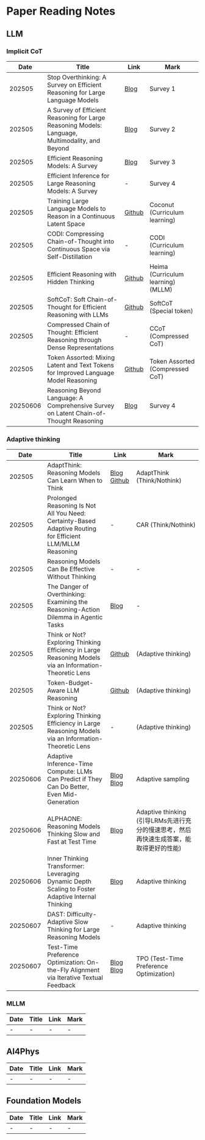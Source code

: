# Paper Reading Notes

## LLM

### Implicit CoT

| Date | Title | Link | Mark |
| ---- | ----- | ---- | ---- |
| 202505 | Stop Overthinking: A Survey on Efficient Reasoning for Large Language Models | [Blog](https://zhuanlan.zhihu.com/p/1888902868641244612) | Survey 1 |
| 202505 | A Survey of Efficient Reasoning for Large Reasoning Models: Language, Multimodality, and Beyond | [Blog](https://blog.csdn.net/yul1024/article/details/147125726) | Survey 2 |
| 202505 | Efficient Reasoning Models: A Survey | [Blog](https://zhuanlan.zhihu.com/p/1895887731894228718) | Survey 3 |
| 202505 | Efficient Inference for Large Reasoning Models: A Survey | - | Survey 4 |
| 202505 | Training Large Language Models to Reason in a Continuous Latent Space | [Github](https://github.com/facebookresearch/coconut) | Coconut (Curriculum learning) |
| 202505 | CODI: Compressing Chain-of-Thought into Continuous Space via Self-Distillation | - | CODI (Curriculum learning) |
| 202505 | Efficient Reasoning with Hidden Thinking | [Github](https://github.com/shawnricecake/Heima) | Heima (Curriculum learning) (MLLM) |
| 202505 | SoftCoT: Soft Chain-of-Thought for Efficient Reasoning with LLMs | [Github](https://github.com/xuyige/SoftCoT) | SoftCoT (Special token) |
| 202505 | Compressed Chain of Thought: Efficient Reasoning through Dense Representations | - | CCoT (Compressed CoT) |
| 202505 | Token Assorted: Mixing Latent and Text Tokens for Improved Language Model Reasoning | [Github](https://github.com/lblankl/Token-Assorted) | Token Assorted (Compressed CoT) |
| 20250606 | Reasoning Beyond Language: A Comprehensive Survey on Latent Chain-of-Thought Reasoning | [Blog](https://mp.weixin.qq.com/s/jZ3bmuHpg4_XTmsW-S0jBA) | Survey 4 |




### Adaptive thinking

| Date | Title | Link | Mark |
| ---- | ----- | ---- | ---- |
| 202505 | AdaptThink: Reasoning Models Can Learn When to Think | [Blog](https://zhuanlan.zhihu.com/p/1909543282897313853) [Github](https://github.com/THU-KEG/AdaptThink) | AdaptThink (Think/Nothink) |
| 202505 | Prolonged Reasoning Is Not All You Need: Certainty-Based Adaptive Routing for Efficient LLM/MLLM Reasoning | - | CAR (Think/Nothink) |
| 202505 | Reasoning Models Can Be Effective Without Thinking | - | - |
| 202505 | The Danger of Overthinking: Examining the Reasoning-Action Dilemma in Agentic Tasks | [Blog](https://www.linkresearcher.com/theses/21271ce1-d44f-4fc3-a0a0-1899d51829e5) | - |
| 202505 | Think or Not? Exploring Thinking Efficiency in Large Reasoning Models via an Information-Theoretic Lens | [Github](https://github.com/chicosirius/think-or-not) | (Adaptive thinking) |
| 202505 | Token-Budget-Aware LLM Reasoning | [Github](https://github.com/GeniusHTX/TALE) | (Adaptive thinking) |
| 202505 | Think or Not? Exploring Thinking Efficiency in Large Reasoning Models via an Information-Theoretic Lens | - | (Adaptive thinking) |
| 20250606 | Adaptive Inference-Time Compute: LLMs Can Predict if They Can Do Better, Even Mid-Generation | [Blog](https://www.themoonlight.io/zh/review/adaptive-inference-time-compute-llms-can-predict-if-they-can-do-better-even-mid-generation) [Blog](https://blog.csdn.net/weixin_46739757/article/details/142925403) | Adaptive sampling |
| 20250606 | ALPHAONE: Reasoning Models Thinking Slow and Fast at Test Time | [Blog](https://mp.weixin.qq.com/s/EIJHZ9yPlDrR3DVlT2pgYg) | Adaptive thinking (引导LRMs先进行充分的慢速思考，然后再快速生成答案，能取得更好的性能) |
| 20250606 | Inner Thinking Transformer: Leveraging Dynamic Depth Scaling to Foster Adaptive Internal Thinking | [Blog](https://blog.csdn.net/weixin_46739757/article/details/145908557) | Adaptive thinking |
| 20250607 | DAST: Difficulty-Adaptive Slow Thinking for Large Reasoning Models | - | Adaptive thinking |
| 20250607 | Test-Time Preference Optimization: On-the-Fly Alignment via Iterative Textual Feedback | [Blog](https://mp.weixin.qq.com/s/hi1jXnNS3mASJUd8FxLCdA) [Blog](https://zhuanlan.zhihu.com/p/24597691981) | TPO (Test-Time Preference Optimization) |









### MLLM

| Date | Title | Link | Mark |
| ---- | ----- | ---- | ---- |
| -    | -     | -    | -    |




## AI4Phys

| Date | Title | Link | Mark |
| ---- | ----- | ---- | ---- |
| -    | -     | -    | -    |



## Foundation Models

| Date | Title | Link | Mark |
| ---- | ----- | ---- | ---- |
| -    | -     | -    | -    |



